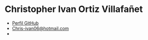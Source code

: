 # Christopher Ivan Ortiz Villafañet
- [Perfil GitHub](https://github.com/ChristopherOrtiz69)
- Chris-ivan06@hotmail.com
- 